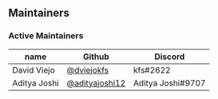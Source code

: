 ## Maintainers

### Active Maintainers

| name         | Github                                             | Discord  |
| ------------ | -------------------------------------------------- | -------- |
| David Viejo  | [@dviejokfs](https://github.com/dviejokfs)         | kfs#2622 |
| Aditya Joshi | [@adityajoshi12](https://github.com/adityajoshi12) | Aditya Joshi#9707 |
